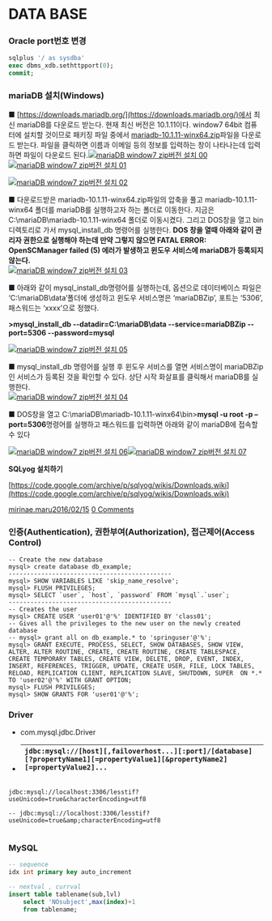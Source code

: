 # DATA BASE



### Oracle port번호 변경

```sql
sqlplus '/ as sysdba'
exec dbms_xdb.sethttpport(0);
commit;

```



### mariaDB 설치\(Windows\)

■ [https://downloads.mariadb.org/](https://downloads.mariadb.org/)에서 최신 mariaDB를 다운로드 받는다. 현재 최신 버전은 10.1.11이다. window7 64bit 컴퓨터에 설치할 것이므로 패키징 파일 중에서 [mariadb-10.1.11-winx64.zip](https://downloads.mariadb.org/interstitial/mariadb-10.1.11/winx64-packages/mariadb-10.1.11-winx64.zip/from/http%3A//ftp.kaist.ac.kr/mariadb/)파일을 다운로드 받는다. 파일을 클릭하면  이름과 이메일 등의 정보를 입력하는 창이 나타나는데 입력하면 파일이 다운로드 된다.[![mariaDB window7 zip&#xBC84;&#xC804; &#xC124;&#xCE58; 00](http://blog.iotinfra.net/wp-content/uploads/2016/02/mariaDB-window7-zip%EB%B2%84%EC%A0%84-%EC%84%A4%EC%B9%98-00.png)](http://blog.iotinfra.net/wp-content/uploads/2016/02/mariaDB-window7-zip%EB%B2%84%EC%A0%84-%EC%84%A4%EC%B9%98-00.png)[![mariaDB window7 zip&#xBC84;&#xC804; &#xC124;&#xCE58; 01](http://blog.iotinfra.net/wp-content/uploads/2016/02/mariaDB-window7-zip%EB%B2%84%EC%A0%84-%EC%84%A4%EC%B9%98-01.png)](http://blog.iotinfra.net/wp-content/uploads/2016/02/mariaDB-window7-zip%EB%B2%84%EC%A0%84-%EC%84%A4%EC%B9%98-01.png)

[![mariaDB window7 zip&#xBC84;&#xC804; &#xC124;&#xCE58; 02](http://blog.iotinfra.net/wp-content/uploads/2016/02/mariaDB-window7-zip%EB%B2%84%EC%A0%84-%EC%84%A4%EC%B9%98-02.png)](http://blog.iotinfra.net/wp-content/uploads/2016/02/mariaDB-window7-zip%EB%B2%84%EC%A0%84-%EC%84%A4%EC%B9%98-02.png)

■ 다운로드받은 mariadb-10.1.11-winx64.zip파일의 압축을 풀고 mariadb-10.1.11-winx64 폴더를 mariaDB를 실행하고자 하는 폴더로 이동한다. 지금은 C:\mariaDB\mariadb-10.1.11-winx64 폴더로 이동시켰다. 그리고 DOS창을 열고 bin디렉토리로 가서 mysql\_install\_db 명령어를 실행한다. **DOS 창을 열때 아래와 같이 관리자 권한으로 실행해야 하는데 만약 그렇지 않으면 FATAL ERROR: OpenSCManager failed \(5\) 에러가 발생하고 윈도우 서비스에 mariaDB가 등록되지 않는다.**   
[![mariaDB window7 zip&#xBC84;&#xC804; &#xC124;&#xCE58; 03](http://blog.iotinfra.net/wp-content/uploads/2016/02/mariaDB-window7-zip%EB%B2%84%EC%A0%84-%EC%84%A4%EC%B9%98-03.png)](http://blog.iotinfra.net/wp-content/uploads/2016/02/mariaDB-window7-zip%EB%B2%84%EC%A0%84-%EC%84%A4%EC%B9%98-03.png)

■ 아래와 같이 mysql\_install\_db명령어를 실행하는데, 옵션으로 데이터베이스 파일은 ‘C:\mariaDB\data’폴더에 생성하고 윈도우 서비스명은 ‘mariaDBZip’, 포트는 ‘5306’, 패스워드는 ‘xxxx’으로 정했다.

**&gt;mysql\_install\_db --datadir=C:\mariaDB\data --service=mariaDBZip --port=5306 --password=mysql**

[![mariaDB window7 zip&#xBC84;&#xC804; &#xC124;&#xCE58; 05](http://blog.iotinfra.net/wp-content/uploads/2016/02/mariaDB-window7-zip%EB%B2%84%EC%A0%84-%EC%84%A4%EC%B9%98-05.png)](http://blog.iotinfra.net/wp-content/uploads/2016/02/mariaDB-window7-zip%EB%B2%84%EC%A0%84-%EC%84%A4%EC%B9%98-05.png)

■ mysql\_install\_db 명령어를 실행 후 윈도우 서비스를 열면 서비스명이 mariaDBZip인 서비스가 등록된 것을 확인할 수 있다. 상단 시작 화살표를 클릭해서 mariaDB를 실행한다.  
[![mariaDB window7 zip&#xBC84;&#xC804; &#xC124;&#xCE58; 04](http://blog.iotinfra.net/wp-content/uploads/2016/02/mariaDB-window7-zip%EB%B2%84%EC%A0%84-%EC%84%A4%EC%B9%98-04.png)](http://blog.iotinfra.net/wp-content/uploads/2016/02/mariaDB-window7-zip%EB%B2%84%EC%A0%84-%EC%84%A4%EC%B9%98-04.png)

■ DOS창을 열고 C:\mariaDB\mariadb-10.1.11-winx64\bin&gt;**mysql -u root -p –port=5306**명령어를 실행하고 패스워드를 입력하면 아래와 같이 mariaDB에 접속할 수 있다

[![mariaDB window7 zip&#xBC84;&#xC804; &#xC124;&#xCE58; 06](http://blog.iotinfra.net/wp-content/uploads/2016/02/mariaDB-window7-zip%EB%B2%84%EC%A0%84-%EC%84%A4%EC%B9%98-06.png)](http://blog.iotinfra.net/wp-content/uploads/2016/02/mariaDB-window7-zip%EB%B2%84%EC%A0%84-%EC%84%A4%EC%B9%98-06.png)[![mariaDB window7 zip&#xBC84;&#xC804; &#xC124;&#xCE58; 07](http://blog.iotinfra.net/wp-content/uploads/2016/02/mariaDB-window7-zip%EB%B2%84%EC%A0%84-%EC%84%A4%EC%B9%98-07.png)](http://blog.iotinfra.net/wp-content/uploads/2016/02/mariaDB-window7-zip%EB%B2%84%EC%A0%84-%EC%84%A4%EC%B9%98-07.png)

 **SQLyog 설치하기**

[https://code.google.com/archive/p/sqlyog/wikis/Downloads.wiki](https://code.google.com/archive/p/sqlyog/wikis/Downloads.wiki)



[mirinae.maru](http://blog.iotinfra.net/?author=1)[2016/02/15](http://blog.iotinfra.net/?p=1090)  [0 Comments](http://blog.iotinfra.net/?p=1090#respond)









###  인증\(Authentication\), 권한부여\(Authorization\), 접근제어\(Access Control\)

```text
-- Create the new database
mysql> create database db_example; 
---------------------------------------------
mysql> SHOW VARIABLES LIKE 'skip_name_resolve';
mysql> FLUSH PRIVILEGES;
mysql> SELECT `user`, `host`, `password` FROM `mysql`.`user`;
---------------------------------------------
-- Creates the user
mysql> CREATE USER 'user01'@'%' IDENTIFIED BY 'class01';
-- Gives all the privileges to the new user on the newly created database
-- mysql> grant all on db_example.* to 'springuser'@'%'; 
mysql> GRANT EXECUTE, PROCESS, SELECT, SHOW DATABASES, SHOW VIEW, ALTER, ALTER ROUTINE, CREATE, CREATE ROUTINE, CREATE TABLESPACE, CREATE TEMPORARY TABLES, CREATE VIEW, DELETE, DROP, EVENT, INDEX, INSERT, REFERENCES, TRIGGER, UPDATE, CREATE USER, FILE, LOCK TABLES, RELOAD, REPLICATION CLIENT, REPLICATION SLAVE, SHUTDOWN, SUPER  ON *.* TO 'user02'@'%' WITH GRANT OPTION;
mysql> FLUSH PRIVILEGES;
mysql> SHOW GRANTS FOR 'user01'@'%';

```







### Driver

* com.mysql.jdbc.Driver
* | `jdbc:mysql://[host][,failoverhost...][:port]/[database][?propertyName1][=propertyValue1][&propertyName2][=propertyValue2]...` |
  | :--- |

```text

jdbc:mysql://localhost:3306/lesstif?useUnicode=true&characterEncoding=utf8

-- jdbc:mysql://localhost:3306/lesstif?useUnicode=true&amp;characterEncoding=utf8


```



### MySQL

```sql
-- sequence
idx int primary key auto_increment

-- nextval , currval
insert table tablename(sub,lvl) 
    select 'NOsubject',max(index)+1
    from tablename;
```

































